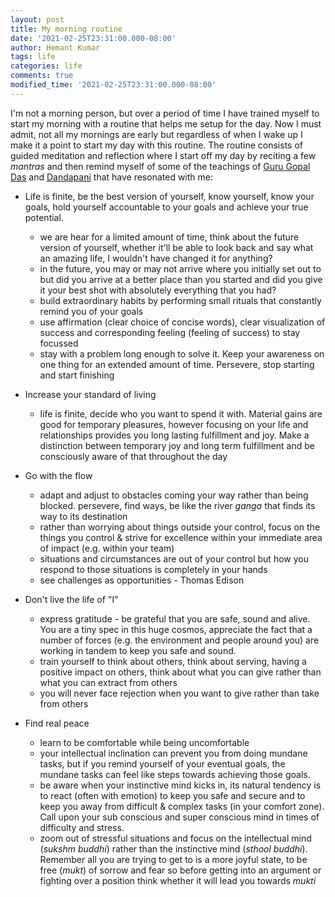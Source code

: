 ```yaml
---
layout: post
title: My morning routine
date: '2021-02-25T23:31:00.000-08:00'
author: Hemant Kumar
tags: life
categories: life
comments: true
modified_time: '2021-02-25T23:31:00.000-08:00'
---
```


I'm not a morning person, but over a period of time I have trained myself to start my morning with a routine that helps me setup for the day. Now I must admit, not all my mornings are early but regardless of when I wake up I make it a point to start my day with this routine. The routine consists of guided meditation and reflection where I start off my day by reciting a few *mantras* and then remind myself of some of the teachings of [Guru Gopal Das](https://twitter.com/gaurgopald) and [Dandapani](https://twitter.com/DandapaniLLC) that have resonated with me:

- Life is finite, be the best version of yourself, know yourself, know your goals, hold yourself accountable to your goals and achieve your true potential.
  - we are hear for a limited amount of time, think about the future version of yourself, whether it'll be able to look back and say what an amazing life, I wouldn't have changed it for anything?
  - in the future, you may or may not arrive where you initially set out to but did you arrive at a better place than you started and did you give it your best shot with absolutely everything that you had?
  - build extraordinary habits by performing small rituals that constantly remind you of your goals
  - use affirmation (clear choice of concise words), clear visualization of success and corresponding feeling (feeling of success) to stay focussed
  - stay with a problem long enough to solve it. Keep your awareness on one thing for an extended amount of time. Persevere, stop starting and start finishing

- Increase your standard of living
  - life is finite, decide who you want to spend it with. Material gains are good for temporary pleasures, however focusing on your life and relationships provides you long lasting fulfillment and joy. Make a distinction between temporary joy and long term fulfillment and be consciously aware of that throughout the day

- Go with the flow
  - adapt and adjust to obstacles coming your way rather than being blocked. persevere, find ways, be like the river *ganga* that finds its way to its destination
  - rather than worrying about things outside your control, focus on the things you control & strive for excellence within your immediate area of impact (e.g. within your team)
  - situations and circumstances are out of your control but how you respond to those situations is completely in your hands
  - see challenges as opportunities - Thomas Edison

- Don't live the life of "I"
  - express gratitude - be grateful that you are safe, sound and alive. You are a tiny spec in this huge cosmos, appreciate the fact that a number of forces (e.g. the environment and people around you) are working in tandem to keep you safe and sound.
  - train yourself to think about others, think about serving, having a positive impact on others, think about what you can give rather than what you can extract from others
  - you will never face rejection when you want to give rather than take from others

- Find real peace
  - learn to be comfortable while being uncomfortable
  - your intellectual inclination can prevent you from doing mundane tasks, but if you remind yourself of your eventual goals, the mundane tasks can feel like steps towards achieving those goals.
  - be aware when your instinctive mind kicks in, its natural tendency is to react (often with emotion) to keep you safe and secure and to keep you away from difficult & complex tasks (in your comfort zone). Call upon your sub conscious and super conscious mind in times of difficulty and stress.
  - zoom out of stressful situations and focus on the intellectual mind (*sukshm buddhi*) rather than the instinctive mind (*sthool buddhi*). Remember all you are trying to get to is a more joyful state, to be free (*mukt*) of sorrow and fear so before getting into an argument or fighting over a position think whether it will lead you towards *mukti*
  